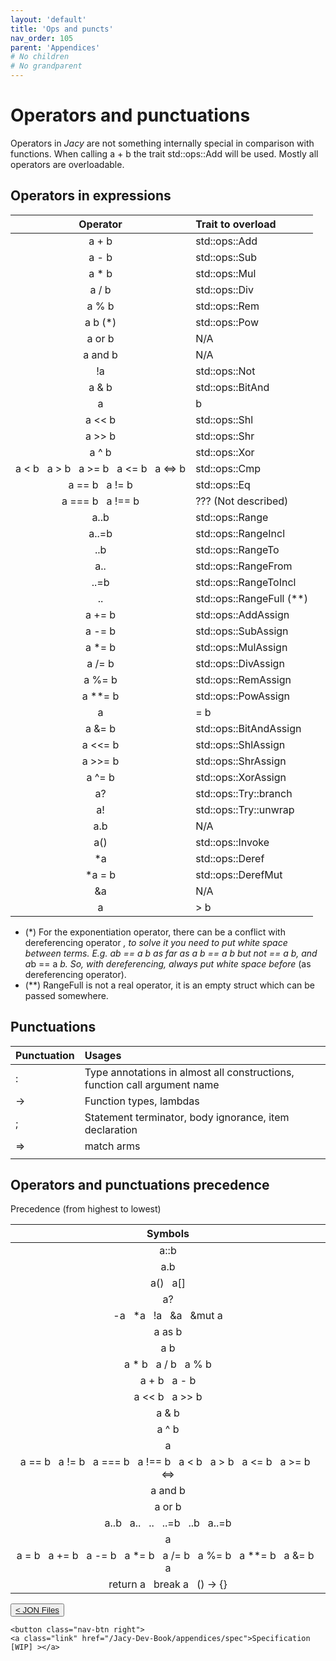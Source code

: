 ```yaml
---
layout: 'default'
title: 'Ops and puncts'
nav_order: 105
parent: 'Appendices'
# No children
# No grandparent
---
```


# Operators and punctuations

Operators in _Jacy_ are not something internally special in comparison with
functions. When calling <span class="inline-code highlight-jc hljs">a <span class="hljs-operator">+</span> b</span> the trait <span class="inline-code highlight-jc hljs">std::ops::Add</span> will be used. Mostly
all operators are overloadable.

## Operators in expressions

| Operator | Trait to overload |
| :------: | :---------------- |
| <span class="inline-code highlight-jc hljs">a <span class="hljs-operator">+</span> b</span> | <span class="inline-code highlight-jc hljs">std::ops::Add</span> |
| <span class="inline-code highlight-jc hljs">a <span class="hljs-operator">-</span> b</span> | <span class="inline-code highlight-jc hljs">std::ops::Sub</span> |
| <span class="inline-code highlight-jc hljs">a <span class="hljs-operator">*</span> b</span> | <span class="inline-code highlight-jc hljs">std::ops::Mul</span> |
| <span class="inline-code highlight-jc hljs">a <span class="hljs-operator">/</span> b</span> | <span class="inline-code highlight-jc hljs">std::ops::Div</span> |
| <span class="inline-code highlight-jc hljs">a <span class="hljs-operator">%</span> b</span> | <span class="inline-code highlight-jc hljs">std::ops::Rem</span> |
| <span class="inline-code highlight-jc hljs">a <span class="hljs-operator">*</span><span class="hljs-operator">*</span> b</span> (\*) | <span class="inline-code highlight-jc hljs">std::ops::Pow</span> |
| <span class="inline-code highlight-jc hljs">a <span class="hljs-operator">or</span> b</span> | N/A |
| <span class="inline-code highlight-jc hljs">a <span class="hljs-operator">and</span> b</span> | N/A |
| <span class="inline-code highlight-jc hljs">!a</span> | <span class="inline-code highlight-jc hljs">std::ops::Not</span> |
| <span class="inline-code highlight-jc hljs">a <span class="hljs-operator">&amp;</span> b</span> | <span class="inline-code highlight-jc hljs">std::ops::BitAnd</span> |
| <span class="inline-code highlight-jc hljs">a <span class="hljs-operator">|</span> b</span> | <span class="inline-code highlight-jc hljs">std::ops::BitOr</span> |
| <span class="inline-code highlight-jc hljs">a <span class="hljs-operator">&lt;&lt;</span> b</span> | <span class="inline-code highlight-jc hljs">std::ops::Shl</span> |
| <span class="inline-code highlight-jc hljs">a <span class="hljs-operator">&gt;&gt;</span> b</span> | <span class="inline-code highlight-jc hljs">std::ops::Shr</span> |
| <span class="inline-code highlight-jc hljs">a <span class="hljs-operator">^</span> b</span> | <span class="inline-code highlight-jc hljs">std::ops::X<span class="hljs-operator">or</span></span> |
| <span class="inline-code highlight-jc hljs">a <span class="hljs-operator">&lt;</span> b</span> &nbsp; <span class="inline-code highlight-jc hljs">a <span class="hljs-operator">&gt;</span> b</span> &nbsp; <span class="inline-code highlight-jc hljs">a <span class="hljs-operator">&gt;</span><span class="hljs-operator">=</span> b</span> &nbsp; <span class="inline-code highlight-jc hljs">a <span class="hljs-operator">&lt;</span><span class="hljs-operator">=</span> b</span> &nbsp; <span class="inline-code highlight-jc hljs">a <span class="hljs-operator">&lt;</span><span class="hljs-operator">=</span><span class="hljs-operator">&gt;</span> b</span> | <span class="inline-code highlight-jc hljs">std::ops::Cmp</span> |
| <span class="inline-code highlight-jc hljs">a <span class="hljs-operator">=</span><span class="hljs-operator">=</span> b</span> &nbsp; <span class="inline-code highlight-jc hljs">a <span class="hljs-operator">!=</span> b</span> | <span class="inline-code highlight-jc hljs">std::ops::Eq</span> |
| <span class="inline-code highlight-jc hljs">a <span class="hljs-operator">=</span><span class="hljs-operator">=</span><span class="hljs-operator">=</span> b</span> &nbsp; <span class="inline-code highlight-jc hljs">a <span class="hljs-operator">!=</span><span class="hljs-operator">=</span> b</span> | ??? (Not described) |
| <span class="inline-code highlight-jc hljs">a<span class="hljs-operator">..</span>b</span> | <span class="inline-code highlight-jc hljs">std::ops::Range</span> |
| <span class="inline-code highlight-jc hljs">a<span class="hljs-operator">..</span><span class="hljs-operator">=</span>b</span> | <span class="inline-code highlight-jc hljs">std::ops::RangeIncl</span> |
| <span class="inline-code highlight-jc hljs"><span class="hljs-operator">..</span>b</span> | <span class="inline-code highlight-jc hljs">std::ops::RangeTo</span> |
| <span class="inline-code highlight-jc hljs">a<span class="hljs-operator">..</span></span> | <span class="inline-code highlight-jc hljs">std::ops::RangeFrom</span> |
| <span class="inline-code highlight-jc hljs"><span class="hljs-operator">..</span><span class="hljs-operator">=</span>b</span> | <span class="inline-code highlight-jc hljs">std::ops::RangeToIncl</span> |
| <span class="inline-code highlight-jc hljs"><span class="hljs-operator">..</span></span> | <span class="inline-code highlight-jc hljs">std::ops::RangeFull</span> (\*\*) |
| <span class="inline-code highlight-jc hljs">a <span class="hljs-operator">+=</span> b</span> | <span class="inline-code highlight-jc hljs">std::ops::AddAssign</span> |
| <span class="inline-code highlight-jc hljs">a <span class="hljs-operator">-=</span> b</span> | <span class="inline-code highlight-jc hljs">std::ops::SubAssign</span> |
| <span class="inline-code highlight-jc hljs">a <span class="hljs-operator">*=</span> b</span> | <span class="inline-code highlight-jc hljs">std::ops::MulAssign</span> |
| <span class="inline-code highlight-jc hljs">a <span class="hljs-operator">/=</span> b</span> | <span class="inline-code highlight-jc hljs">std::ops::DivAssign</span> |
| <span class="inline-code highlight-jc hljs">a <span class="hljs-operator">%=</span> b</span> | <span class="inline-code highlight-jc hljs">std::ops::RemAssign</span> |
| <span class="inline-code highlight-jc hljs">a <span class="hljs-operator">**=</span> b</span> | <span class="inline-code highlight-jc hljs">std::ops::PowAssign</span> |
| <span class="inline-code highlight-jc hljs">a <span class="hljs-operator">|=</span> b</span> | <span class="inline-code highlight-jc hljs">std::ops::BitOrAssign</span> |
| <span class="inline-code highlight-jc hljs">a <span class="hljs-operator">&amp;=</span> b</span> | <span class="inline-code highlight-jc hljs">std::ops::BitAndAssign</span> |
| <span class="inline-code highlight-jc hljs">a <span class="hljs-operator">&lt;&lt;=</span> b</span> | <span class="inline-code highlight-jc hljs">std::ops::ShlAssign</span> |
| <span class="inline-code highlight-jc hljs">a <span class="hljs-operator">&gt;&gt;=</span> b</span> | <span class="inline-code highlight-jc hljs">std::ops::ShrAssign</span> |
| <span class="inline-code highlight-jc hljs">a <span class="hljs-operator">^=</span> b</span> | <span class="inline-code highlight-jc hljs">std::ops::X<span class="hljs-operator">or</span>Assign</span> |
| <span class="inline-code highlight-jc hljs">a?</span> | <span class="inline-code highlight-jc hljs">std::ops::Try::branch</span> |
| <span class="inline-code highlight-jc hljs">a!</span> | <span class="inline-code highlight-jc hljs">std::ops::Try::unwrap</span> |
| <span class="inline-code highlight-jc hljs">a<span class="hljs-operator">.</span>b</span> | N/A |
| <span class="inline-code highlight-jc hljs"><span class="hljs-title function_ invoke__">a</span>()</span> | <span class="inline-code highlight-jc hljs">std::ops::Invoke</span> |
| <span class="inline-code highlight-jc hljs"><span class="hljs-operator">*</span>a</span> | <span class="inline-code highlight-jc hljs">std::ops::Deref</span> |
| <span class="inline-code highlight-jc hljs"><span class="hljs-operator">*</span>a <span class="hljs-operator">=</span> b</span> | <span class="inline-code highlight-jc hljs">std::ops::DerefMut</span> |
| <span class="inline-code highlight-jc hljs"><span class="hljs-operator">&amp;</span>a</span> | N/A |
| <span class="inline-code highlight-jc hljs">a <span class="hljs-operator">|</span><span class="hljs-operator">&gt;</span> b</span> | N/A |

* (\*) For the exponentiation operator, there can be a conflict with
  dereferencing operator <span class="inline-code highlight-jc hljs"><span class="hljs-operator">*</span></span>, to solve it you need to put white space between
  terms. E.g. <span class="inline-code highlight-jc hljs">a<span class="hljs-operator">*</span><span class="hljs-operator">*</span>b</span> == <span class="inline-code highlight-jc hljs">a <span class="hljs-operator">*</span><span class="hljs-operator">*</span> b</span> as far as <span class="inline-code highlight-jc hljs">a <span class="hljs-operator">*</span><span class="hljs-operator">*</span>b</span> == <span class="inline-code highlight-jc hljs">a <span class="hljs-operator">*</span><span class="hljs-operator">*</span> b</span> but not == <span class="inline-code highlight-jc hljs">a <span class="hljs-operator">*</span>
  <span class="hljs-operator">*</span>b</span>, and <span class="inline-code highlight-jc hljs">a<span class="hljs-operator">*</span>b</span> == <span class="inline-code highlight-jc hljs">a <span class="hljs-operator">*</span> b</span>. So, with dereferencing, always put white space
  before <span class="inline-code highlight-jc hljs"><span class="hljs-operator">*</span></span> (as dereferencing operator).
* (\*\*) <span class="inline-code highlight-jc hljs">RangeFull</span> is not a real operator, it is an empty <span class="inline-code highlight-jc hljs"><span class="hljs-keyword">struct</span></span> which can
  be passed somewhere.

## Punctuations

| Punctuation | Usages |
| :--- | :--- |
| <span class="inline-code highlight-jc hljs">:</span> | Type annotations in almost all constructions, function call argument name |
| <span class="inline-code highlight-jc hljs"><span class="hljs-operator">-</span><span class="hljs-operator">&gt;</span></span> | Function types, lambdas |
| <span class="inline-code highlight-jc hljs">;</span> | Statement terminator, body ignorance, item declaration |
| <span class="inline-code highlight-jc hljs"><span class="hljs-operator">=</span><span class="hljs-operator">&gt;</span></span> | <span class="inline-code highlight-jc hljs"><span class="hljs-keyword">match</span></span> arms |
|  |  |

## Operators and punctuations precedence

Precedence (from highest to lowest)

| Symbols |
| :-----: |
| <span class="inline-code highlight-jc hljs">a::b</span> |
| <span class="inline-code highlight-jc hljs">a<span class="hljs-operator">.</span>b</span> |
| <span class="inline-code highlight-jc hljs"><span class="hljs-title function_ invoke__">a</span>()</span> &nbsp; <span class="inline-code highlight-jc hljs">a[]</span> |
| <span class="inline-code highlight-jc hljs">a?</span> |
| <span class="inline-code highlight-jc hljs"><span class="hljs-operator">-</span>a</span> &nbsp; <span class="inline-code highlight-jc hljs"><span class="hljs-operator">*</span>a</span> &nbsp; <span class="inline-code highlight-jc hljs">!a</span> &nbsp; <span class="inline-code highlight-jc hljs"><span class="hljs-operator">&amp;</span>a</span> &nbsp; <span class="inline-code highlight-jc hljs"><span class="hljs-operator">&amp;</span><span class="hljs-keyword">mut</span> a</span> |
| <span class="inline-code highlight-jc hljs">a <span class="hljs-keyword">as</span> b</span> |
| <span class="inline-code highlight-jc hljs">a <span class="hljs-operator">*</span><span class="hljs-operator">*</span> b</span> |
| <span class="inline-code highlight-jc hljs">a <span class="hljs-operator">*</span> b</span> &nbsp; <span class="inline-code highlight-jc hljs">a <span class="hljs-operator">/</span> b</span> &nbsp; <span class="inline-code highlight-jc hljs">a <span class="hljs-operator">%</span> b</span> |
| <span class="inline-code highlight-jc hljs">a <span class="hljs-operator">+</span> b</span> &nbsp; <span class="inline-code highlight-jc hljs">a <span class="hljs-operator">-</span> b</span> |
| <span class="inline-code highlight-jc hljs">a <span class="hljs-operator">&lt;&lt;</span> b</span> &nbsp; <span class="inline-code highlight-jc hljs">a <span class="hljs-operator">&gt;&gt;</span> b</span> |
| <span class="inline-code highlight-jc hljs">a <span class="hljs-operator">&amp;</span> b</span> |
| <span class="inline-code highlight-jc hljs">a <span class="hljs-operator">^</span> b</span> |
| <span class="inline-code highlight-jc hljs">a <span class="hljs-operator">|</span> b</span> |
| <span class="inline-code highlight-jc hljs">a <span class="hljs-operator">=</span><span class="hljs-operator">=</span> b</span> &nbsp; <span class="inline-code highlight-jc hljs">a <span class="hljs-operator">!=</span> b</span> &nbsp; <span class="inline-code highlight-jc hljs">a <span class="hljs-operator">=</span><span class="hljs-operator">=</span><span class="hljs-operator">=</span> b</span> &nbsp; <span class="inline-code highlight-jc hljs">a <span class="hljs-operator">!=</span><span class="hljs-operator">=</span> b</span> &nbsp; <span class="inline-code highlight-jc hljs">a <span class="hljs-operator">&lt;</span> b</span> &nbsp; <span class="inline-code highlight-jc hljs">a <span class="hljs-operator">&gt;</span> b</span> &nbsp; <span class="inline-code highlight-jc hljs">a <span class="hljs-operator">&lt;</span><span class="hljs-operator">=</span> b</span> &nbsp; <span class="inline-code highlight-jc hljs">a <span class="hljs-operator">&gt;</span><span class="hljs-operator">=</span> b</span> &nbsp; <span class="inline-code highlight-jc hljs"><span class="hljs-operator">&lt;</span><span class="hljs-operator">=</span><span class="hljs-operator">&gt;</span></span> |
| <span class="inline-code highlight-jc hljs">a <span class="hljs-operator">and</span> b</span> |
| <span class="inline-code highlight-jc hljs">a <span class="hljs-operator">or</span> b</span> |
| <span class="inline-code highlight-jc hljs">a<span class="hljs-operator">..</span>b</span> &nbsp; <span class="inline-code highlight-jc hljs">a<span class="hljs-operator">..</span></span> &nbsp; <span class="inline-code highlight-jc hljs"><span class="hljs-operator">..</span></span> &nbsp; <span class="inline-code highlight-jc hljs"><span class="hljs-operator">..</span><span class="hljs-operator">=</span>b</span> &nbsp; <span class="inline-code highlight-jc hljs"><span class="hljs-operator">..</span>b</span> &nbsp; <span class="inline-code highlight-jc hljs">a<span class="hljs-operator">..</span><span class="hljs-operator">=</span>b</span> |
| <span class="inline-code highlight-jc hljs">a <span class="hljs-operator">|</span><span class="hljs-operator">&gt;</span> b</span> |
| <span class="inline-code highlight-jc hljs">a <span class="hljs-operator">=</span> b</span> &nbsp; <span class="inline-code highlight-jc hljs">a <span class="hljs-operator">+=</span> b</span> &nbsp; <span class="inline-code highlight-jc hljs">a <span class="hljs-operator">-=</span> b</span> &nbsp; <span class="inline-code highlight-jc hljs">a <span class="hljs-operator">*=</span> b</span> &nbsp; <span class="inline-code highlight-jc hljs">a <span class="hljs-operator">/=</span> b</span> &nbsp; <span class="inline-code highlight-jc hljs">a <span class="hljs-operator">%=</span> b</span> &nbsp; <span class="inline-code highlight-jc hljs">a <span class="hljs-operator">**=</span> b</span> &nbsp; <span class="inline-code highlight-jc hljs">a <span class="hljs-operator">&amp;=</span> b</span> &nbsp; <span class="inline-code highlight-jc hljs">a <span class="hljs-operator">|=</span> b</span> &nbsp; <span class="inline-code highlight-jc hljs">a <span class="hljs-operator">^=</span> b</span> &nbsp; <span class="inline-code highlight-jc hljs">a <span class="hljs-operator">&lt;&lt;=</span> b</span> &nbsp; <span class="inline-code highlight-jc hljs">a <span class="hljs-operator">&gt;&gt;=</span> b</span> |
| <span class="inline-code highlight-jc hljs"><span class="hljs-keyword">return</span> a</span> &nbsp; <span class="inline-code highlight-jc hljs"><span class="hljs-keyword">break</span> a</span> &nbsp; <span class="inline-code highlight-jc hljs">() <span class="hljs-operator">-</span><span class="hljs-operator">&gt;</span> {}</span> |
<div class="nav-btn-block">
    <button class="nav-btn left">
    <a class="link" href="/Jacy-Dev-Book/appendices/jon-files">< JON Files</a>
</button>

    <button class="nav-btn right">
    <a class="link" href="/Jacy-Dev-Book/appendices/spec">Specification [WIP] ></a>
</button>

</div>
